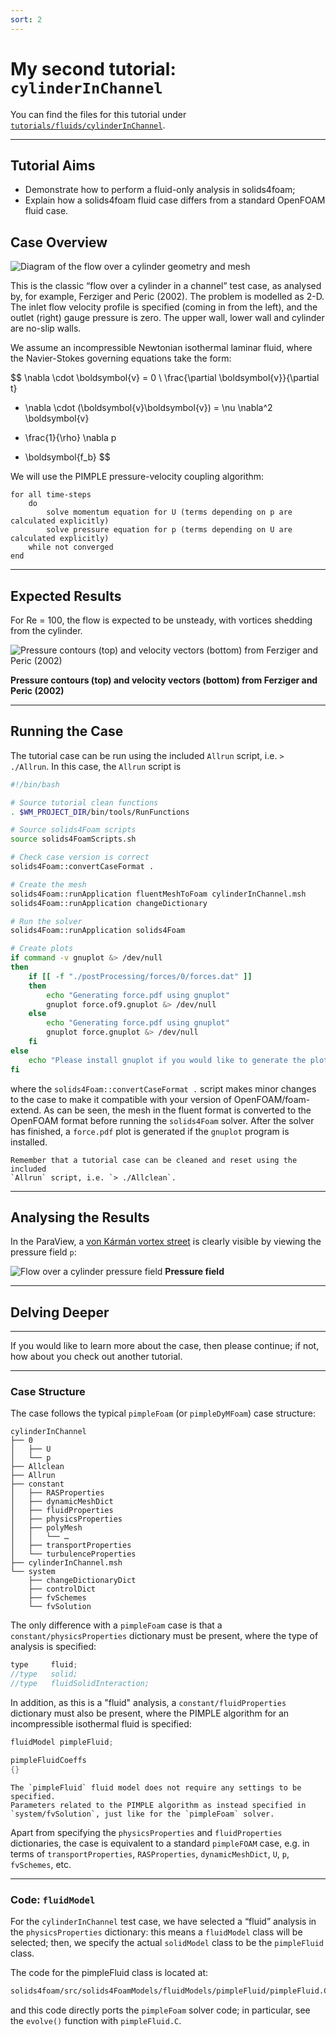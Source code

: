 ```yaml
---
sort: 2
---
```


# My second tutorial: `cylinderInChannel`

You can find the files for this tutorial under
[`tutorials/fluids/cylinderInChannel`](https://github.com/solids4foam/solids4foam/tree/master/tutorials/fluids/cylinderInChannel).

---

## Tutorial Aims

- Demonstrate how to perform a fluid-only analysis in solids4foam;
- Explain how a solids4foam fluid case differs from a standard OpenFOAM fluid
  case.

## Case Overview

![Diagram of the flow over a cylinder geometry and mesh](images/flu_over_1.PNG)

This is the classic “flow over a cylinder in a channel” test case, as analysed
by, for example, Ferziger and Peric (2002). The problem is modelled as 2-D. The
inlet flow velocity profile is specified (coming in from the left), and the
outlet (right) gauge pressure is zero. The upper wall, lower wall and cylinder
are no-slip walls.

We assume an incompressible Newtonian isothermal laminar fluid, where the
Navier-Stokes governing equations take the form:

$$
\nabla \cdot \boldsymbol{v} = 0 \\
\frac{\partial \boldsymbol{v}}{\partial t}
+ \nabla \cdot (\boldsymbol{v}\boldsymbol{v})
= \nu \nabla^2 \boldsymbol{v}
- \frac{1}{\rho} \nabla p
+ \boldsymbol{f_b}
$$

We will use the PIMPLE pressure-velocity coupling algorithm:

```pseudocode
for all time-steps
    do
        solve momentum equation for U (terms depending on p are calculated explicitly)
        solve pressure equation for p (terms depending on U are calculated explicitly)
    while not converged
end
```

---

## Expected Results

For Re = 100, the flow is expected to be unsteady, with vortices shedding from
the cylinder.

![Pressure contours (top) and velocity vectors (bottom) from Ferziger and Peric (2002)](images/flu_over_3.PNG)

**Pressure contours (top) and velocity vectors (bottom) from Ferziger and
Peric (2002)**

---

## Running the Case

The tutorial case can be run using the included `Allrun` script, i.e.
`> ./Allrun`. In this case, the `Allrun` script is

```bash
#!/bin/bash

# Source tutorial clean functions
. $WM_PROJECT_DIR/bin/tools/RunFunctions

# Source solids4Foam scripts
source solids4FoamScripts.sh

# Check case version is correct
solids4Foam::convertCaseFormat .

# Create the mesh
solids4Foam::runApplication fluentMeshToFoam cylinderInChannel.msh
solids4Foam::runApplication changeDictionary

# Run the solver
solids4Foam::runApplication solids4Foam

# Create plots
if command -v gnuplot &> /dev/null
then
    if [[ -f "./postProcessing/forces/0/forces.dat" ]]
    then
        echo "Generating force.pdf using gnuplot"
        gnuplot force.of9.gnuplot &> /dev/null
    else
        echo "Generating force.pdf using gnuplot"
        gnuplot force.gnuplot &> /dev/null
    fi
else
    echo "Please install gnuplot if you would like to generate the plots"
fi
```

where the `solids4Foam::convertCaseFormat .` script makes minor changes to the
case to make it compatible with your version of OpenFOAM/foam-extend. As can be
seen, the mesh in the fluent format is converted to the OpenFOAM format before
running the `solids4Foam` solver. After the solver has finished, a `force.pdf`
plot is generated if the `gnuplot` program is installed.

```tip
Remember that a tutorial case can be cleaned and reset using the included
`Allrun` script, i.e. `> ./Allclean`.
```

---

## Analysing the Results

In the ParaView, a [von Kármán vortex street](https://en.wikipedia.org/wiki/Kármán_vortex_street)
is clearly visible by viewing the pressure field `p`:

![Flow over a cylinder pressure field](images/flu_run_1.PNG)
**Pressure field**

---

## Delving Deeper

---

If you would like to learn more about the case, then please continue; if not,
how about you check out another tutorial.

---

### Case Structure

The case follows the typical `pimpleFoam` (or `pimpleDyMFoam`) case structure:

```plaintext
cylinderInChannel
├── 0
│   ├── U
│   └── p
├── Allclean
├── Allrun
├── constant
│   ├── RASProperties
│   ├── dynamicMeshDict
│   ├── fluidProperties
│   ├── physicsProperties
│   ├── polyMesh
│   │   └── …
│   ├── transportProperties
│   └── turbulenceProperties
├── cylinderInChannel.msh
└── system
    ├── changeDictionaryDict
    ├── controlDict
    ├── fvSchemes
    └── fvSolution
```

The only difference with a `pimpleFoam` case is that a
`constant/physicsProperties` dictionary must be present, where the type of
analysis is specified:

```c++
type     fluid;
//type   solid;
//type   fluidSolidInteraction;
```

In addition, as this is a "fluid" analysis, a `constant/fluidProperties`
dictionary must also be present, where the PIMPLE algorithm for an
incompressible isothermal fluid is specified:

```c++
fluidModel pimpleFluid;

pimpleFluidCoeffs
{}
```

```note
The `pimpleFluid` fluid model does not require any settings to be specified.
Parameters related to the PIMPLE algorithm as instead specified in
`system/fvSolution`, just like for the `pimpleFoam` solver.
```

Apart from specifying the `physicsProperties` and `fluidProperties`
dictionaries, the case is equivalent to a standard `pimpleFOAM` case, e.g. in
terms of `transportProperties`, `RASProperties`, `dynamicMeshDict`, `U`, `p`,
`fvSchemes`, etc.

---

### Code: `fluidModel`

For the `cylinderInChannel` test case, we have selected a “fluid” analysis in
the `physicsProperties` dictionary: this means a `fluidModel` class will be
selected; then, we specify the actual `solidModel` class to be the `pimpleFluid`
class.

The code for the pimpleFluid class is located at:

```bash
solids4foam/src/solids4FoamModels/fluidModels/pimpleFluid/pimpleFluid.C
```

and this code directly ports the `pimpleFoam` solver code; in particular, see
the `evolve()` function with `pimpleFluid.C`.
